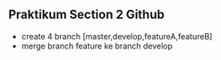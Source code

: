 ## Praktikum Section 2 Github

- create 4 branch [master,develop,featureA,featureB]
- merge branch feature ke branch develop